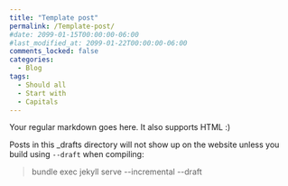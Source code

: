 ```yaml
---
title: "Template post"
permalink: /Template-post/
#date: 2099-01-15T00:00:00-06:00
#last_modified_at: 2099-01-22T00:00:00-06:00
comments_locked: false
categories:
  - Blog
tags:
  - Should all
  - Start with
  - Capitals
---
```


Your regular markdown goes here. It also supports HTML :)

Posts in this _drafts directory will not show up on the website unless you build using `--draft` when compiling:

> bundle exec jekyll serve --incremental --draft
